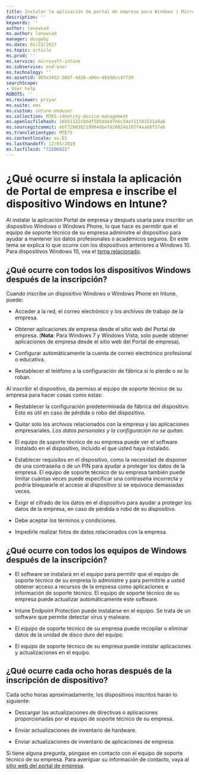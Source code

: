 ```yaml
---
title: Instalar la aplicación de portal de empresa para Windows | Microsoft Docs
description: ''
keywords: ''
author: lenewsad
ms.author: lanewsad
manager: dougeby
ms.date: 01/23/2017
ms.topic: article
ms.prod: ''
ms.service: microsoft-intune
ms.subservice: end-user
ms.technology: ''
ms.assetid: d65e3452-5bbf-4d26-a06e-401ddcc47f39
searchScope:
- User help
ROBOTS: ''
ms.reviewer: priyar
ms.suite: ems
ms.custom: intune-enduser
ms.collection: M365-identity-device-management
ms.openlocfilehash: 16b51322cbbdf585d44d7b6c54af11f01531a9a6
ms.sourcegitcommit: ebf72b038219904d6e7d20024b107f4aa68f57e6
ms.translationtype: MTE75
ms.contentlocale: es-ES
ms.lasthandoff: 12/05/2019
ms.locfileid: "72506022"
---
```

# <a name="what-happens-if-you-install-the-company-portal-app-and-enroll-your-windows-device-in-intune"></a>¿Qué ocurre si instala la aplicación de Portal de empresa e inscribe el dispositivo Windows en Intune?

Al instalar la aplicación Portal de empresa y después usarla para inscribir un dispositivo Windows o Windows Phone, lo que hace es permitir que el equipo de soporte técnico de su empresa administre el dispositivo para ayudar a mantener los datos profesionales o académicos seguros. En este tema se explica lo que ocurre con los dispositivos anteriores a Windows 10. Para dispositivos Windows 10, vea el [tema relacionado](about-cp-app-for-windows-10.md).  

## <a name="what-happens-to-all-windows-devices-after-enrollment"></a>¿Qué ocurre con todos los dispositivos Windows después de la inscripción?
Cuando inscribe un dispositivo Windows o Windows Phone en Intune, puede:

- Acceder a la red, el correo electrónico y los archivos de trabajo de la empresa.

- Obtener aplicaciones de empresa desde el sitio web del Portal de empresa. (__Nota__: Para Windows 7 y Windows Vista, solo puede obtener aplicaciones de empresa desde el sitio web del Portal de empresa).

- Configurar automáticamente la cuenta de correo electrónico profesional o educativa.

- Restablecer el teléfono a la configuración de fábrica si lo pierde o se lo roban.

Al inscribir el dispositivo, da permiso al equipo de soporte técnico de su empresa para hacer cosas como estas:

- Restablecer la configuración predeterminada de fábrica del dispositivo. Esto es útil en caso de pérdida o robo del dispositivo.

- Quitar solo los archivos relacionados con la empresa y las aplicaciones empresariales. *Los datos personales y la configuración no se quitan.*

- El equipo de soporte técnico de su empresa puede ver el software instalado en el dispositivo, incluido el que usted haya instalado.

- Establecer requisitos en el dispositivo, como la necesidad de disponer de una contraseña o de un PIN para ayudar a proteger los datos de la empresa. El equipo de soporte técnico de su empresa también puede limitar cuántas veces puede especificar una contraseña incorrecta y podría bloquearle el acceso al dispositivo si se equivoca demasiadas veces.

- Exigir el cifrado de los datos en el dispositivo para ayudar a proteger los datos de la empresa, en caso de pérdida o robo de su dispositivo.

- Debe aceptar los términos y condiciones.

- Impedirle realizar fotos de datos relacionados con la empresa.

## <a name="what-happens-to-all-windows-pcs-after-enrollment"></a>¿Qué ocurre con todos los equipos de Windows después de la inscripción?

- El software se instalará en el equipo para permitir que el equipo de soporte técnico de su empresa lo administre y para permitirle a usted obtener acceso a recursos de la empresa como aplicaciones e información de soporte técnico. El equipo de soporte técnico de su empresa puede actualizar automáticamente este software.

- Intune Endpoint Protection puede instalarse en el equipo. Se trata de un software que permite detectar virus y malware.

- El equipo de soporte técnico de su empresa puede recopilar o eliminar datos de la unidad de disco duro del equipo.

- El equipo de soporte técnico de su empresa puede instalar aplicaciones y actualizaciones en el equipo.

## <a name="what-happens-every-eight-hours-after-device-enrollment"></a>¿Qué ocurre cada ocho horas después de la inscripción de dispositivo?

Cada ocho horas aproximadamente, los dispositivos inscritos harán lo siguiente:

- Descargar las actualizaciones de directivas o aplicaciones proporcionadas por el equipo de soporte técnico de su empresa.

- Enviar actualizaciones de inventario de hardware.

- Enviar actualizaciones de inventario de aplicaciones de empresa.

Si tiene alguna pregunta, póngase en contacto con el equipo de soporte técnico de su empresa. Para averiguar su información de contacto, vaya al [sitio web del portal de empresa](https://go.microsoft.com/fwlink/?linkid=2010980).
